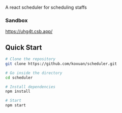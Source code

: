 A react scheduler for scheduling staffs

### Sandbox
https://uhg4t.csb.app/

## Quick Start

```bash
# Clone the repository
git clone https://github.com/koxuan/scheduler.git

# Go inside the directory
cd scheduler

# Install dependencies
npm install

# Start 
npm start

